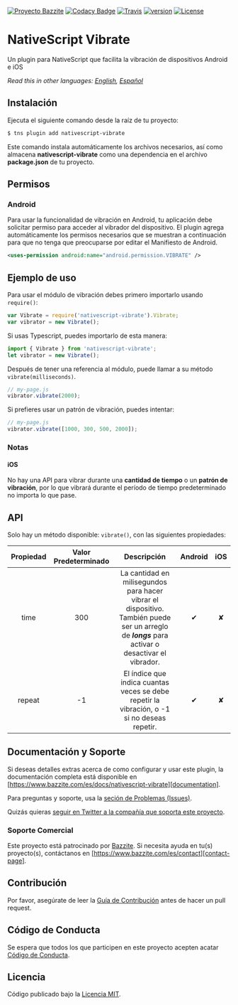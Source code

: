 [![Proyecto Bazzite](https://img.shields.io/badge/Proyecto-Bazzite-blue.svg?style=flat-square)](https://www.bazzite.com/es/docs/nativescript-vibrate?utm_source=github&utm_medium=readme&utm_campaign=nativescript-vibrate)
[![Codacy Badge](https://img.shields.io/codacy/grade/a40541d66db746bcb6669b7f30fd498d.svg?style=flat-square)](https://www.codacy.com/app/bazzite/nativescript-vibrate?utm_source=github.com&utm_medium=referral&utm_content=bazzite/nativescript-vibrate&utm_campaign=badger)
[![Travis](https://img.shields.io/travis/bazzite/nativescript-vibrate/master.svg?style=flat-square)](https://travis-ci.org/bazzite/nativescript-vibrate)
[![version](https://img.shields.io/npm/v/nativescript-vibrate.svg?style=flat-square)](https://www.npmjs.com/package/nativescript-vibrate)
[![License](https://img.shields.io/badge/license-MIT-blue.svg?style=flat-square)](https://www.bazzite.com/es/docs/nativescript-vibrate/license?utm_source=github&utm_medium=readme&utm_campaign=nativescript-vibrate)

# NativeScript Vibrate

Un plugin para NativeScript que facilita la vibración de dispositivos Android e iOS

*Read this in other languages: [English](README.md), [Español](README.es.md)*

## Instalación

Ejecuta el siguiente comando desde la raíz de tu proyecto:

```bash
$ tns plugin add nativescript-vibrate
```

Este comando instala automáticamente los archivos necesarios, así como almacena **nativescript-vibrate** como una dependencia en el archivo **package.json** de tu proyecto.

## Permisos

### Android

Para usar la funcionalidad de vibración en Android, tu aplicación debe solicitar permiso para acceder al vibrador del dispositivo. El plugin agrega automáticamente los permisos necesarios que se muestran a continuación para que no tenga que preocuparse por editar el Manifiesto de Android.

```xml
<uses-permission android:name="android.permission.VIBRATE" />
```

## Ejemplo de uso

Para usar el módulo de vibración debes primero importarlo usando `require()`:

```js
var Vibrate = require('nativescript-vibrate').Vibrate;
var vibrator = new Vibrate();
```

Si usas Typescript, puedes importarlo de esta manera:

```typescript
import { Vibrate } from 'nativescript-vibrate';
let vibrator = new Vibrate();
```

Después de tener una referencia al módulo, puede llamar a su método `vibrate(milliseconds)`.

```js
// my-page.js
vibrator.vibrate(2000);
```

Si prefieres usar un patrón de vibración, puedes intentar:

```js
// my-page.js
vibrator.vibrate([1000, 300, 500, 2000]);
```

### Notas

#### iOS

No hay una API para vibrar durante una **cantidad de tiempo** o un **patrón de vibración**, por lo que vibrará durante el período de tiempo predeterminado no importa lo que pase.

## API

Solo hay un método disponible: `vibrate()`, con las siguientes propiedades:

| Propiedad | Valor Predeterminado | Descripción | Android | iOS |
| :-: | :-: | :-: | :-: | :-: |
| time | 300 | La cantidad en milisegundos para hacer vibrar el dispositivo. También puede ser un arreglo de ***longs*** para activar o desactivar el vibrador. | ✔︎ | ✘ |
| repeat | -1 | El índice que indica cuantas veces se debe repetir la vibración, o -1 si no deseas repetir. | ✔︎ | ✘ |

## Documentación y Soporte

Si deseas detalles extras acerca de como configurar y usar este plugin, la documentación completa está disponible en [https://www.bazzite.com/es/docs/nativescript-vibrate][documentation].

Para preguntas y soporte, usa la [seción de Problemas (Issues)][issues].

Quizás quieras [seguir en Twitter a la compañía que soporta este proyecto][twitter].

### Soporte Comercial

Este proyecto está patrocinado por [Bazzite][bazzite-website]. Si necesita ayuda en tu(s) proyecto(s), contáctanos en [https://www.bazzite.com/es/contact][contact-page].

## Contribución

Por favor, asegúrate de leer la [Guía de Contribución][contributing] antes de hacer un pull request.

## Código de Conducta

Se espera que todos los que participen en este proyecto acepten acatar [Código de Conducta][code-of-conduct].

## Licencia
Código publicado bajo la [Licencia MIT][license-page].


[documentation]: https://www.bazzite.com/es/docs/nativescript-vibrate?utm_source=github&utm_medium=readme&utm_campaign=nativescript-vibrate
[contributing]: https://www.bazzite.com/es/docs/nativescript-vibrate/contributing?utm_source=github&utm_medium=readme&utm_campaign=nativescript-vibrate
[code-of-conduct]: https://www.bazzite.com/es/open-source/code-of-conduct?utm_source=github&utm_medium=readme&utm_campaign=nativescript-vibrate
[issues]: https://github.com/bazzite/nativescript-vibrate/issues
[twitter]: https://twitter.com/BazziteES
[bazzite-website]: https://www.bazzite.com/es?utm_source=github&utm_medium=readme&utm_campaign=nativescript-vibrate
[contact-page]: https://www.bazzite.com/es/contact?utm_source=github&utm_medium=readme&utm_campaign=nativescript-vibrate
[license-page]: https://www.bazzite.com/es/docs/nativescript-vibrate/license?utm_source=github&utm_medium=readme&utm_campaign=nativescript-vibrate
